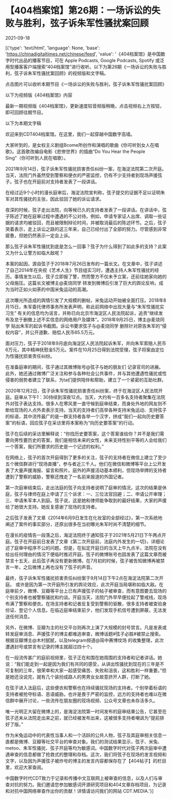 # 【404档案馆】第26期：一场诉讼的失败与胜利，弦子诉朱军性骚扰案回顾

2021-09-18

[{'type': 'text/html', 'language': None, 'base': 'https://chinadigitaltimes.net/chinese/feed', 'value': '《404档案馆》是中国数字时代出品的播客节目，可在 Apple Podcasts, Google Podcasts, Spotify 或泛用型播客客户端搜索“404档案馆”进行收听。以下为第26期《一场诉讼的失败与胜利，弦子诉朱军性骚扰案回顾》的视频版和文字稿。

点击图片可以收听本期节目《一场诉讼的失败与胜利，弦子诉朱军性骚扰案回顾》

以下为视频版《404档案馆》内容



最新一期视频版《404档案馆》，更新速度较音频版稍晚，点击视频右上方按钮，即可回顾往期节目。

以下为本期文字稿

欢迎来到CDT404档案馆。在这里，我们一起穿越中国数字高墙。



大家听到的，是女权主义剧组Bcome所创作和演唱的歌曲《你可听到女人在唱歌》。这首歌改编自电影《悲惨世界》的插曲“Do You Hear the People Sing”（你可听到人民在唱歌）。

2021年9月14日，弦子诉朱军性骚扰损害责任纠纷一案，在海淀法院第二次开庭。当天，法院门外虽然受到警察和便衣的严密监控，仍有不少支持者到现场声援弦子。弦子也在开庭前对支持者发表了一段讲话。



在经过近9个小时的漫长庭审后，海淀法院宣判称，弦子提交的证据不足以证明朱军对其性骚扰的主张，因此驳回了她的诉讼请求。

夜深的时候，弦子走出法院，向等候已久的支持者发表了一段讲话。在讲话中，弦子陈述了她在庭审过程中遭遇的不公对待。例如，申请专家证人出席、调取一些证据的请求均被驳回，而且被限制辩论时间，并被取消最后的陈述环节。之后，弦子哭着表示，走上诉讼之路的这三年来，自己已经付出了全部的努力。尽管感到非常疲惫，但她仍然表示一定会上诉。



那么弦子诉朱军性骚扰到底是怎么一回事？弦子为什么得到了如此多的支持？此案又为什么让警方如临大敌呢？

本案的起因，源自弦子于2018年7月26日发布的一篇长文。在文章中，弦子讲述了自己2014年在央视《艺术人生》节目组实习时，遭遇主持人朱军性骚扰的经历。事情发生以后，弦子立即报了警，然而警方不仅未予立案，还前往她家向她的父母施压。这篇长文被博主@麦烧同学 转发到微博后引发了巨大的舆论反响，成为当时正如火如荼的中国米兔运动的高潮。

这次曝光所造成的舆情引发了大规模的删帖，米兔运动开始被全面打压。2018年8月15日，朱军委托律师事务所发表声明，称此前网络中出现大量与“朱军性骚扰实习生” 有关的信息均为谣言，并称已向北京市海淀区人民法院起诉，追责“继续发布及怠于删撤上述不实信息的网络用户及媒体”。2018年9月25日，博主@麦烧同学 贴出朱军的起诉书截图。诉讼书要求弦子与@麦烧同学 删除针对原告朱军的“侵权内容”，并公开道歉、赔偿人民币65.5万元。

面对压力，弦子于2018年9月底向海淀区人民法院起诉朱军，并向朱军索赔人民币6万元，其中精神抚慰金5万元。案件在10月25日得到法院受理，弦子将案由定位为性骚扰损害责任纠纷。

在准备庭审的期间，弦子通过其微博账号@弦子与她的朋友们 记录官司的进展。此外，她还通过微博广泛关注和参与各种社会公共事件，并与其他遭遇性骚扰或性侵害的弱势者建立了联系，为ta们提供陪伴和帮助，建立了一个紧密的互助社群。

2020年12月2日，弦子诉朱军性骚扰损害责任纠纷案，终于在海淀区人民法院开庭。庭审从下午1：30持续到深夜12点。当天，大约有一百多名支持者聚集在法院外对弦子表达支持。很多人在寒风里一直守候到庭审结束，而身处外地的网友则不断给现场的人点外卖表示支持。当天的支持者们高举各种支持米兔运动、支持弦子的标语，其中流传最广的是一群支持者各举一个汉字，拼成“我们一起向历史要答案”的标语，回应弦子在采访里将本案称为“向历史要答案”的行动。



弦子在后续的采访里解释说：“你找历史要答案，这个答案谁给你？并不是我们需要向男性要历史的答案，我们是相信未来的女性，未来支持性别平等的人会给我们一个答案，我们所要求的历史是一个记述的权利。” 

在网络上，弦子的首次开庭得到了更多的关注，弦子的支持者在微信上建立了至少五个微信群进行“现场直播”，参与者近三千人。他们在微信和微博等平台上公开发表了大量声援海报、留言和照片。庭外的声援活动基本顺利，但现场举牌的支持者遭到了警察的威胁，警察还拽走了一名前来报道的外国记者。

第一次庭审结束后，走出法庭的弦子向支持者说明了庭审的情况，这次的结果是休庭，弦子与律师在庭上申请了三个诉求：一、三位法官回避；二、申请公开审理；三、申请朱军本人到庭。弦子说，这是她和律师能争取到的最好结果，大家的声援给了她很大支持。她反复感谢了现场的支持者。

之后弦子发表了文章《2014年6月9日发生在化妆室的全部经过》，第一次系统地阐述了案件的事实部分，还原出很多在当初曝光朱军时尚不清楚的细节。

在漫长的疫情告一段落之后，海淀法院终于通知弦子于2021年5月21日下午两点开庭。弦子在开庭前日发表了文章《第二次开庭前，法庭内外发生的一切》，详细论述了庭审中程序不公的问题。但是，在拟定开庭日的当天上午九点半，法院在没有给出任何理由的情况下便临时推迟开庭。弦子的微博账号也因发表了这篇文章而被禁言十五天，此后弦子再没有更新微博。在7月初的时候，弦子被告知微博再被禁言一年，之后微博上再也没有了弦子的声音。

最终，弦子诉朱军性骚扰损害责任纠纷案于9月14日下午2点在海淀法院第二次开庭。 或许是因为第一次开庭所引发的舆论效应，此次开庭当局堪称如临大敌。在庭审前夕，微博、豆瓣等平台上已有声援弦子的帖子被审查，而有意图要去现场的个别支持者也被警察骚扰和约谈。开庭当天，法院门外早早便拉起了警戒线，现场布满了警察和便衣。在场支持者和记者反复受到警察的驱散，很多支持者被查验身份证、登记个人信息。在临近庭审结束前夕，他们发现手机信号遭到屏蔽，无法发送任何消息。

另外，在微博、豆瓣为主的社交平台则再次上演了大规模的封号禁言。凡是发表或转发庭审消息、声援弦子的博主都难逃审查，微博话题#弦子必胜#被禁止搜索。 根据豆瓣博主@木村腻腻，以及telegram频道@简中赛博坟场 的收集整理，此次遭遇封号或禁言有记录的博主就超过四十个。

在一段流传甚广的庭前视频里，弦子正在和围在她周围的支持者和记者讲话。她说：“我们能走到一起是因为我们有共同的感受，从讲出性骚扰到现在的三年是不可复制的三年，很荣幸和大家一起感受痛苦、失败和沮丧，这和胜利一样重要。”但是她还没说完，就有几个装扮成路人的男男女女故意挤开人群，打断了她。



在弦子进入法庭后，这些便衣和警察也在持续骚扰现场的支持者。个别举着标语的支持者被抢夺标语、恶语威胁。也许是畏于严密的监控，远方的支持者也难以在微信群中展开讨论，一些流传在朋友圈的现场视频、公众号文章也未存活多久。

唯一光明正大留在微博上的，是海淀法院第一时间发布的庭审结果公告，它甚至在弦子还未从法院走出来之前，就已经被发布出来，这被很多支持者嘲讽为“提前排好了版。” 

作为米兔运动中的代表性当事人和一个活跃的公共人物，弦子及其庭审相关信息一直都是微博、豆瓣等社交平台的审查对象。我们的测试结果显示，弦子、米兔、metoo、朱军性骚扰、弦子开庭等均为敏感词。中国数字时代对弦子两次庭审中遭遇审查的信息都做了抢救式的整理和存档。这次，我们将弦子在现场的发言视频和文字，以及因为声援弦子被炸号的博主的发言内容都保存在了【404帖子】的栏目里，欢迎大家查阅。

中国数字时代CDT致力于记录和传播中文互联网上被审查的信息，以及人们与审查对抗的努力。我们邀请您参加敏感词开源研究项目和404文章存档项目，为记录和对抗中国网络审查作出你的贡献！详情请访问我们的网站 CDT.MEDIA.'}]